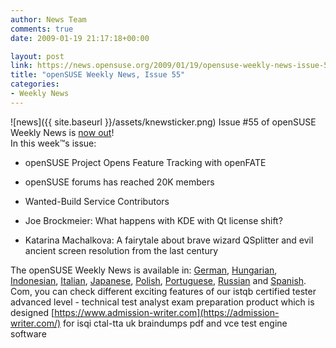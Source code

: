 ```yaml
---
author: News Team
comments: true
date: 2009-01-19 21:17:18+00:00

layout: post
link: https://news.opensuse.org/2009/01/19/opensuse-weekly-news-issue-55/
title: "openSUSE Weekly News, Issue 55"
categories:
- Weekly News
---
```

![news]({{ site.baseurl }}/assets/knewsticker.png) Issue #55 of openSUSE Weekly News is [now out](http://en.opensuse.org/OpenSUSE_Weekly_News/55)!  
In this week™s issue:


  * openSUSE Project Opens Feature Tracking with openFATE

  *  openSUSE forums has reached 20K members

  *  Wanted-Build Service Contributors

  *  Joe Brockmeier: What happens with KDE with Qt license shift?

  *  Katarina Machalkova: A fairytale about brave wizard QSplitter and evil ancient screen resolution from the last century




The openSUSE Weekly News is available in: 
[German](http://de.opensuse.org/OpenSUSE-Wochenschau/55),
[Hungarian](http://hu.opensuse.org/OpenSUSE_Heti_H%C3%ADrmond%C3%B3/55), 
[Indonesian](http://en.opensuse.org/OpenSUSE_Weekly_News/55/indonesian),
[Italian](http://it.opensuse.org/OpenSUSE_Newsletter_Settimanale/55),
[Japanese](http://ja.opensuse.org/OpenSUSE_Weekly_News/55),
[Polish](http://pl.opensuse.org/Tygodnik_openSUSE/55), 
[Portuguese](http://pt.opensuse.org/Not%C3%ADcias_da_semana_no_openSUSE/55),
[Russian](http://ru.opensuse.org/%D0%95%D0%B6%D0%B5%D0%BD%D0%B5%D0%B4%D0%B5%D0%BB%D1%8C%D0%BD%D1%8B%D0%B5_%D0%BD%D0%BE%D0%B2%D0%BE%D1%81%D1%82%D0%B8_openSUSE/55) and
[Spanish](http://es.opensuse.org/OpenSUSE_Noticias_Semanales/55).
 Com, you can check different exciting features of our istqb certified tester advanced level - technical test analyst exam preparation product which is designed [https://www.admission-writer.com](https://admission-writer.com/) for isqi ctal-tta uk braindumps pdf and vce test engine software		
